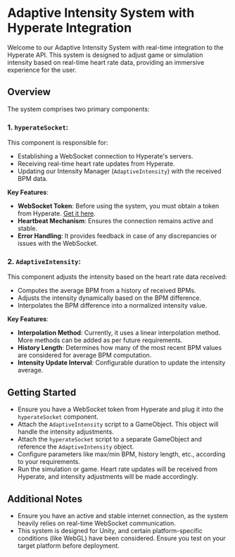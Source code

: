 # Adaptive Intensity System with Hyperate Integration

Welcome to our Adaptive Intensity System with real-time integration to the Hyperate API. This system is designed to adjust game or simulation intensity based on real-time heart rate data, providing an immersive experience for the user.

## Overview
The system comprises two primary components:

### 1. `hyperateSocket`:
This component is responsible for:
- Establishing a WebSocket connection to Hyperate's servers.
- Receiving real-time heart rate updates from Hyperate.
- Updating our Intensity Manager (`AdaptiveIntensity`) with the received BPM data.

**Key Features**:
- **WebSocket Token**: Before using the system, you must obtain a token from Hyperate. [Get it here](https://www.hyperate.io/api).
- **Heartbeat Mechanism**: Ensures the connection remains active and stable.
- **Error Handling**: It provides feedback in case of any discrepancies or issues with the WebSocket.

### 2. `AdaptiveIntensity`:
This component adjusts the intensity based on the heart rate data received:
- Computes the average BPM from a history of received BPMs.
- Adjusts the intensity dynamically based on the BPM difference.
- Interpolates the BPM difference into a normalized intensity value.

**Key Features**:
- **Interpolation Method**: Currently, it uses a linear interpolation method. More methods can be added as per future requirements.
- **History Length**: Determines how many of the most recent BPM values are considered for average BPM computation.
- **Intensity Update Interval**: Configurable duration to update the intensity average.

## Getting Started
- Ensure you have a WebSocket token from Hyperate and plug it into the `hyperateSocket` component.
- Attach the `AdaptiveIntensity` script to a GameObject. This object will handle the intensity adjustments.
- Attach the `hyperateSocket` script to a separate GameObject and reference the `AdaptiveIntensity` object.
- Configure parameters like max/min BPM, history length, etc., according to your requirements.
- Run the simulation or game. Heart rate updates will be received from Hyperate, and intensity adjustments will be made accordingly.

## Additional Notes
- Ensure you have an active and stable internet connection, as the system heavily relies on real-time WebSocket communication.
- This system is designed for Unity, and certain platform-specific conditions (like WebGL) have been considered. Ensure you test on your target platform before deployment.
